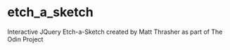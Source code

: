 # etch_a_sketch
Interactive JQuery Etch-a-Sketch created by Matt Thrasher as part of The Odin Project
